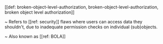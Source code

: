 [[def: broken-object-level-authorization, broken-object-level-authorization, broken object level authorization]]

~ Refers to [[ref: security]] flaws where users can access data they shouldn't, due to inadequate permission checks on individual (sub)objects.

~ Also known as [[ref: BOLA]]
